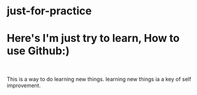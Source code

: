 # just-for-practice
<h1>Here's I'm just try to learn, How to use Github:)  </h1>
<br>
<p> This is a way to do learning new things.
learning new things ia a key of self improvement. </p>
